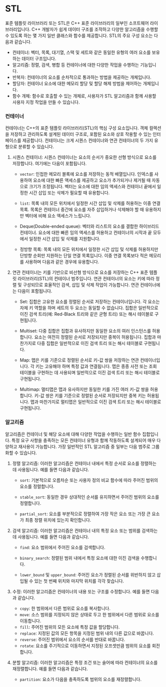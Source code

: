 # STL

표준 템플릿 라이브러리 또는 STL은 C++ 표준 라이브러리의 일부인 소프트웨어 라이브러리입니다. C++ 개발자가 쉽게 데이터 구조를 조작하고 다양한 알고리즘을 수행할 수 있도록 하는 몇 가지 일반 클래스와 함수를 제공합니다. STL의 주요 구성 요소는 다음과 같습니다.

- 컨테이너: 벡터, 목록, 대기열, 스택 및 세트와 같은 동일한 유형의 여러 요소를 보유하는 데이터 구조입니다.
- 알고리즘: 정렬, 검색, 병합 등 컨테이너에 대한 다양한 작업을 수행하는 기능입니다.
- 반복자: 컨테이너의 요소를 순차적으로 통과하는 방법을 제공하는 개체입니다.
- 할당자: 컨테이너 요소에 대한 메모리 할당 및 할당 해제 방법을 제어하는 개체입니다.
- 함수 개체: 함수로 호출할 수 있는 개체로, 사용자가 STL 알고리즘과 함께 사용할 사용자 지정 작업을 만들 수 있습니다.



### 컨테이너

컨테이너는 C++의 표준 템플릿 라이브러리(STL)의 핵심 구성 요소입니다. 객체 컬렉션을 저장하고 관리하도록 설계된 데이터 구조로, 포함된 요소와 상호 작용할 수 있는 인터페이스를 제공합니다. 컨테이너는 크게 시퀀스 컨테이너와 연관 컨테이너의 두 가지 유형으로 분류할 수 있습니다.

1. 시퀀스 컨테이너: 시퀀스 컨테이너는 요소의 순서가 중요한 선형 방식으로 요소를 저장합니다. 여기에는 다음이 포함됩니다.

   - `vector`: 인접한 메모리 블록에 요소를 저장하는 동적 배열입니다. 인덱스를 사용하여 요소에 대한 빠른 액세스를 제공하고 요소가 추가되거나 제거될 때 자동으로 크기가 조정됩니다. 벡터는 요소에 대한 임의 액세스와 컨테이너 끝에서 일정한 시간 삽입 또는 삭제가 필요할 때 유용합니다.

   - `list`: 목록 내의 모든 위치에서 일정한 시간 삽입 및 삭제를 허용하는 이중 연결 목록. 목록은 컨테이너 중간에 요소를 자주 삽입하거나 삭제해야 할 때 유용하지만 벡터에 비해 요소 액세스가 느립니다.

   - Deque(Double-ended queue): 벡터와 리스트의 요소를 결합한 하이브리드 컨테이너. 요소에 대한 빠른 임의 액세스를 허용하고 컨테이너의 시작과 끝 모두에서 일정한 시간 삽입 및 삭제를 지원합니다.

   - 정방향 목록: 목록 내의 모든 위치에서 일정한 시간 삽입 및 삭제를 허용하지만 단방향 순회만 지원하는 단일 연결 목록입니다. 이중 연결 목록보다 적은 메모리를 사용하며 다음과 같은 경우에 유용합니다.

2. 연관 컨테이너는 키를 기반으로 비선형 방식으로 요소를 저장하는 C++ 표준 템플릿 라이브러리(STL)의 컨테이너 범주입니다. 연관 컨테이너의 요소는 키에 따라 정렬 및 구성되므로 효율적인 검색, 삽입 및 삭제 작업이 가능합니다. 연관 컨테이너에는 다음이 포함됩니다.

   * Set:   집합은 고유한 요소를 정렬된 순서로 저장하는 컨테이너입니다. 각 요소는 자체 키 역할을 하며 세트의 두 요소는 동일할 수 없습니다. 집합은 일반적으로 이진 검색 트리(예: Red-Black 트리와 같은 균형 트리) 또는 해시 테이블로 구현됩니다. 

   * Multiset:   다중 집합은 집합과 유사하지만 동일한 요소의 여러 인스턴스를 허용합니다. 요소는 여전히 정렬된 순서로 저장되지만 중복이 허용됩니다. 집합과 마찬가지로 다중 집합은 일반적으로 이진 검색 트리 또는 해시 테이블로 구현됩니다. 

   * Map:   맵은 키를 기준으로 정렬된 순서로 키-값 쌍을 저장하는 연관 컨테이너입니다. 각 키는 고유해야 하며 특정 값과 연결됩니다. 맵은 종종 사전 또는 조회 테이블을 구현하는 데 사용되며 일반적으로 이진 검색 트리 또는 해시 테이블로 구현됩니다. 

   * Multimap:   멀티맵은 맵과 유사하지만 동일한 키를 가진 여러 키-값 쌍을 허용합니다. 키-값 쌍은 키를 기준으로 정렬된 순서로 저장되지만 중복 키는 허용됩니다. 맵과 마찬가지로 멀티맵은 일반적으로 이진 검색 트리 또는 해시 테이블로 구현됩니다.



### 알고리즘

알고리즘은 컨테이너 및 해당 요소에 대해 다양한 작업을 수행하는 일반 함수 집합입니다. 특정 요구 사항을 충족하는 모든 컨테이너 유형과 함께 작동하도록 설계되어 매우 다양하고 재사용이 가능합니다. 가장 일반적인 STL 알고리즘 중 일부는 다음 범주로 그룹화할 수 있습니다.



1. 정렬 알고리즘: 이러한 알고리즘은 컨테이너 내에서 특정 순서로 요소를 정렬하는 데 사용됩니다. 예를 들면 다음과 같습니다.

   - `sort`: 기본적으로 오름차순 또는 사용자 정의 비교 함수에 따라 주어진 범위의 요소를 정렬합니다.

   - `stable_sort`: 동일한 경우 상대적인 순서를 유지하면서 주어진 범위의 요소를 정렬합니다.

   - `partial_sort`: 요소를 부분적으로 정렬하여 가장 작은 요소 또는 가장 큰 요소가 최종 정렬 위치에 있는지 확인합니다.



2. 검색 알고리즘: 이러한 알고리즘은 컨테이너 내의 특정 요소 또는 범위를 검색하는 데 사용됩니다. 예를 들면 다음과 같습니다.

   - `find`: 요소 범위에서 주어진 요소를 검색합니다.

   - `binary_search`: 정렬된 범위 내에서 특정 요소에 대한 이진 검색을 수행합니다.

   - `lower_bound` 및 `upper_bound`: 주어진 요소가 정렬된 순서를 위반하지 않고 삽입될 수 있는 첫 번째 위치와 마지막 위치를 각각 찾습니다.



3. 수정: 이러한 알고리즘은 컨테이너의 내용 또는 구조를 수정합니다. 예를 들면 다음과 같습니다.

   - `copy`: 한 범위에서 다른 범위로 요소를 복사합니다.
   - `move`: 소스 범위를 지정되지 않은 상태로 두고 한 범위에서 다른 범위로 요소를 이동합니다.
   - `fill`: 주어진 범위의 모든 요소에 특정 값을 할당합니다.
   - `replace`: 지정된 값의 모든 항목을 지정된 범위 내의 다른 값으로 바꿉니다.
   - `reverse`: 주어진 범위에서 요소의 순서를 반대로 바꿉니다.
   - `rotate`: 요소를 주기적으로 이동하면서 지정된 오프셋만큼 범위의 요소를 회전합니다.

   

4. 분할 알고리즘: 이러한 알고리즘은 특정 조건 또는 술어에 따라 컨테이너의 요소를 재정렬합니다. 예를 들면 다음과 같습니다.

   - `partition`: 요소가 다음을 충족하도록 범위의 요소를 재정렬합니다.